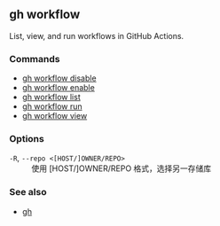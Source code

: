 

## gh workflow

List, view, and run workflows in GitHub Actions.

### Commands

* [gh workflow disable](./gh_workflow_disable)
* [gh workflow enable](./gh_workflow_enable)
* [gh workflow list](./gh_workflow_list)
* [gh workflow run](./gh_workflow_run)
* [gh workflow view](./gh_workflow_view)


### Options


<dl class="flags">
	<dt><code>-R</code>, <code>--repo &lt;[HOST/]OWNER/REPO&gt;</code></dt>
	<dd>使用 [HOST/]OWNER/REPO 格式，选择另一存储库</dd>
</dl>


### See also

* [gh](./gh)
